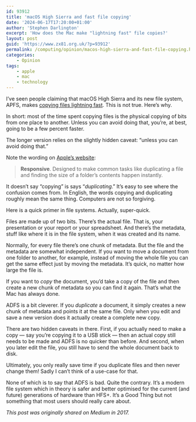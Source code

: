 ```yaml
---
id: 93912
title: 'macOS High Sierra and fast file copying'
date: '2024-06-17T17:20:00+01:00'
author: 'Stephen Darlington'
excerpt: 'How does the Mac make "lightning fast" file copies?'
layout: post
guid: 'https://www.zx81.org.uk/?p=93912'
permalink: /computing/opinion/macos-high-sierra-and-fast-file-copying.html
categories:
    - Opinion
tags:
    - apple
    - mac
    - technology
---
```


I’ve seen people claiming that macOS High Sierra and its new file system, APFS, makes [copying files lightning fast](http://www.shirt-pocket.com/forums/showpost.php?p=33846&postcount=9). This is not true. Here’s why.

In short: most of the time spent copying files is the physical copying of bits from one place to another. Unless you can avoid doing that, you’re, at best, going to be a few percent faster.

The longer version relies on the slightly hidden caveat: “unless you can avoid doing that.”

Note the wording on [Apple’s website](https://www.apple.com/macos/high-sierra-preview/):

> **Responsive**. Designed to make common tasks like duplicating a file and finding the size of a folder’s contents happen instantly.

It doesn’t say “copying” is says “*duplicating*.” It’s easy to see where the confusion comes from. In English, the words copying and duplicating roughly mean the same thing. Computers are not so forgiving.

Here is a quick primer in file systems. Actually, super-quick.

Files are made up of two bits. There’s the actual file. That is, your presentation or your report or your spreadsheet. And there’s the metadata, stuff like where it is in the file system, when it was created and its name.

Normally, for every file there’s one chunk of metadata. But the file and the metadata are somewhat independent. If you want to move a document from one folder to another, for example, instead of moving the whole file you can get the same effect just by moving the metadata. It’s quick, no matter how large the file is.

If you want to *copy* the document, you’d take a copy of the file and then create a new chunk of metadata so you can find it again. That’s what the Mac has always done.

ADFS is a bit cleverer. If you *duplicate* a document, it simply creates a new chunk of metadata and points it at the same file. Only when you edit and save a new version does it actually create a complete new copy.

There are two hidden caveats in there. First, if you actually need to make a copy — say you’re copying it to a USB stick — then an actual copy still needs to be made and ADFS is no quicker than before. And second, when you later edit the file, you still have to send the whole document back to disk.

Ultimately, you only really save time if you duplicate files and then never change them! Sadly I can’t think of a use-case for that.

None of which is to say that ADFS is bad. Quite the contrary. It’s a modern file system which in theory is safer and better optimised for the current (and future) generations of hardware than HFS+. It’s a Good Thing but not something that most users should really care about.

*This post was originally shared on Medium in 2017.*